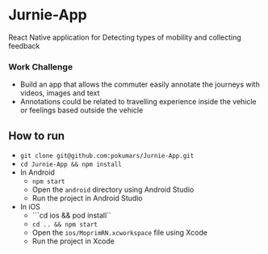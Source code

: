 # Jurnie-App
React Native application for Detecting types of mobility and collecting feedback

### Work Challenge
- Build an app that allows the commuter easily annotate the journeys with
videos, images and text
- Annotations could be related to travelling experience inside the vehicle or
feelings based outside the vehicle

## How to run
- ```git clone git@github.com:pokumars/Jurnie-App.git```
- ```cd Jurnie-App && npm install```
- In Android
  - ```npm start```
  - Open the `android` directory using Android Studio
  - Run the project in Android Studio
- In iOS
  - ```cd ios && pod install``
  - ```cd .. && npm start```
  - Open the `ios/MoprimRN.xcworkspace` file using Xcode
  - Run the project in Xcode
